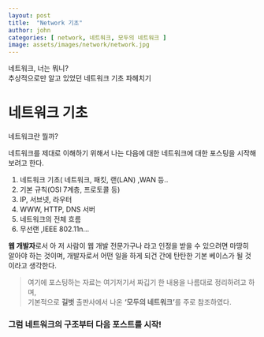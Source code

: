 ```yaml
---
layout: post
title:  "Network 기초"
author: john
categories: [ network, 네트워크, 모두의 네트워크 ]
image: assets/images/network/network.jpg
---
```

네트워크, 너는 뭐니?<Br>
추상적으로만 알고 있었던 네트워크 기초 파헤치기

# 네트워크 기초

네트워크란 뭘까?

네트워크를 제대로 이해하기 위해서 나는 다음에 대한 네트워크에 대한 포스팅을 시작해보려고 한다.

1. 네트워크 기초( 네트워크, 패킷, 랜(LAN) ,WAN 등..
2. 기본 규칙(OSI 7계층, 프로토콜 등)
3. IP, 서브넷, 라우터
4. WWW, HTTP, DNS 서버
5. 네트워크의 전체 흐름
6. 무선랜 ,IEEE 802.11n...

 **웹 개발자**로서 아 저 사람이 웹 개발 전문가구나 라고 인정을 받을 수 있으려면 마땅히 알아야 하는 것이며, 
개발자로서 어떤 일을 하게 되건 간에 탄탄한 기본 베이스가 될 것이라고 생각한다.

> 여기에 포스팅하는 자료는 여기저기서 짜깁기 한 내용을 나름대로 정리하려고 하며,    
기본적으로 <strong>길벗</strong> 출판사에서 나온 <strong>‘모두의 네트워크’</strong>를 주로 참조하였다.


### 그럼 네트워크의 구조부터 다음 포스트를 시작!